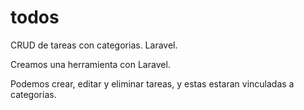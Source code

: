 # todos
CRUD de tareas con categorias. Laravel.


Creamos una herramienta con Laravel.

Podemos crear, editar y eliminar tareas, y estas estaran vinculadas a categorias.
